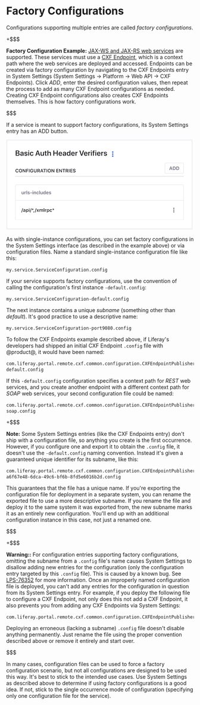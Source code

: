 # Factory Configurations [](id=factory-configurations)

Configurations supporting multiple entries are called *factory configurations*. 

+$$$

**Factory Configuration Example:** 
[JAX-WS and JAX-RS web services](/develop/tutorials/-/knowledge_base/7-1/jax-ws-and-jax-rs) 
are supported. These services must use a [CXF
Endpoint](/develop/tutorials/-/knowledge_base/7-1/jax-ws-and-jax-rs#cxf-endpoints),
which is a context path where the web services are deployed and accessed.
Endpoints can be created via factory configuration by navigating to the CXF
Endpoints entry in System Settings (System Settings &rarr; Platform &rarr; Web
API &rarr; CXF Endpoints). Click *ADD*, enter the desired configuration values,
then repeat the process to add as many CXF Endpoint configurations as needed.
Creating CXF Endpoint configurations also creates CXF Endpoints themselves. This
is how factory configurations work. 

$$$

If a service is meant to support factory configurations, its System Settings
entry has an ADD button. 

![Figure 1: If a System Settings entry has an ADD button, it's suitable for factory configurations.](../../../../images/factory-configuration-entry.png)

As with single-instance configurations, you can set factory configurations in 
the System Settings interface (as described in the example above) or via 
configuration files. Name a standard single-instance configuration file like
this: 

    my.service.ServiceConfiguration.config

If your service supports factory configurations, use the convention of calling
the configuration's first instance `-default.config`: 

    my.service.ServiceConfiguration-default.config

The next instance contains a unique *subname* (something other than *default*).
It's good practice to use a descriptive name: 

    my.service.ServiceConfiguration-port9080.config

To follow the CXF Endpoints example described above, if Liferay's developers had
shipped an initial CXF Endpoint `.config` file with @product@, it would have 
been named: 

    com.liferay.portal.remote.cxf.common.configuration.CXFEndpointPublisherConfiguration-default.config

If this `-default.config` configuration specifies a context path for *REST* web 
services, and you create another endpoint with a different context path for 
*SOAP* web services, your second configuration file could be named: 

    com.liferay.portal.remote.cxf.common.configuration.CXFEndpointPublisherConfiguration-soap.config

+$$$

**Note:** Some System Settings entries (like the CXF Endpoints entry) don't ship
with a configuration file, so anything you create is the first occurrence.
However, if you configure one and export it to obtain the `.config` file, it
doesn't use the `-default.config` naming convention. Instead it's given a
guaranteed unique identifier for its subname, like this:

    com.liferay.portal.remote.cxf.common.configuration.CXFEndpointPublisherConfiguration-a6f67e48-6dca-49c6-bf6b-8fd5e6016b2d.config

This guarantees that the file has a unique name. If you're exporting the 
configuration file for deployment in a separate system, you can rename 
the exported file to use a more descriptive subname. If you rename the file and 
deploy it to the same system it was exported from, the new subname marks it as 
an entirely new configuration. You'll end up with an additional configuration 
instance in this case, not just a renamed one. 

$$$

+$$$

**Warning::** For configuration entries supporting factory configurations,
omitting the subname from a `.config` file's name causes System Settings to
disallow adding new entries for the configuration (only the configuration entry
targeted by this `.config` file). This is caused by a known bug. See
[LPS-76352](https://issues.liferay.com/browse/LPS-76352) 
for more information. Once an improperly named configuration file is deployed,
you can't add any entries for the configuration in question from its System
Settings entry. For example, if you deploy the following file to configure a CXF
Endpoint, not only does this not add a CXF Endpoint, it also prevents you from
adding any CXF Endpoints via System Settings: 

    com.liferay.portal.remote.cxf.common.configuration.CXFEndpointPublisherConfiguration.config

Deploying an erroneous (lacking a subname) `.config` file doesn't disable
anything permanently. Just rename the file using the proper convention described
above or remove it entirely and start over. 

$$$

In many cases, configuration files can be used to force a factory configuration 
scenario, but not all configurations are designed to be used this way. It's best 
to stick to the intended use cases. Use System Settings as described above to 
determine if using factory configurations is a good idea. If not, stick to the 
single occurrence mode of configuration (specifying only one configuration file 
for the service). 
